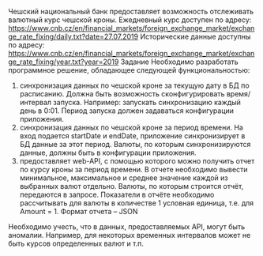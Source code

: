 Чешский национальный банк предоставляет возможность отслеживать валютный курс чешской кроны.
Ежедневный курс доступен по адресу: https://www.cnb.cz/en/financial_markets/foreign_exchange_market/exchange_rate_fixing/daily.txt?date=27.07.2019
Исторические данные доступны по адресу: https://www.cnb.cz/en/financial_markets/foreign_exchange_market/exchange_rate_fixing/year.txt?year=2019
Задание
Необходимо разработать программное решение, обладающее следующей функциональностью:
1.	синхронизация данных по чешской кроне за текущую дату в БД по расписанию. Должна быть возможность сконфигурировать время/интервал запуска. Например: запускать синхронизацию каждый день в 0:01. Период запуска должен задаваться конфигурации приложения.
2.	синхронизация данных по чешской кроне за период времени. На вход подается startDate и endDate, приложение синхронизирует в БД данные за этот период. Валюты, по которым синхронизируются данные, должны быть в конфигурации приложения. 
3.	предоставляет web-API, с помощью которого можно получить отчет по курсу кроны за период времени. В отчете необходимо вывести минимальное, максимальное и среднее значение каждой из выбранных валют отдельно. Валюты, по которым строится отчёт, передаются в запросе. Показатели в отчёте необходимо рассчитывать для валюты в количестве 1 условная единица, т.е. для Amount = 1. Формат отчета – JSON

Необходимо учесть, что в данных, предоставляемых API, могут быть аномалии. Например, для некоторых временных интервалов может не быть курсов определенных валют и т.п.

